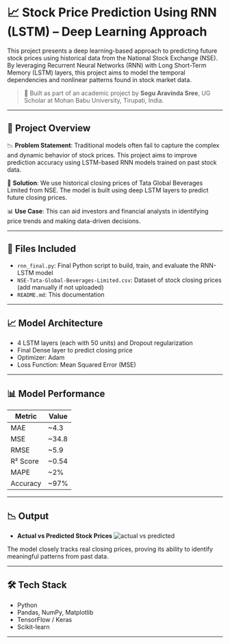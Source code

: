 # 📈 Stock Price Prediction Using RNN (LSTM) – Deep Learning Approach

This project presents a deep learning-based approach to predicting future stock prices using historical data from the National Stock Exchange (NSE). By leveraging Recurrent Neural Networks (RNN) with Long Short-Term Memory (LSTM) layers, this project aims to model the temporal dependencies and nonlinear patterns found in stock market data.

> 🔬 Built as part of an academic project by **Segu Aravinda Sree**, UG Scholar at Mohan Babu University, Tirupati, India.

---

## 🚀 Project Overview

📉 **Problem Statement**: Traditional models often fail to capture the complex and dynamic behavior of stock prices. This project aims to improve prediction accuracy using LSTM-based RNN models trained on past stock data.

🧠 **Solution**: We use historical closing prices of Tata Global Beverages Limited from NSE. The model is built using deep LSTM layers to predict future closing prices.

📊 **Use Case**: This can aid investors and financial analysts in identifying price trends and making data-driven decisions.

---

## 📂 Files Included

- `rnn_final.py`: Final Python script to build, train, and evaluate the RNN-LSTM model
- `NSE-Tata-Global-Beverages-Limited.csv`: Dataset of stock closing prices (add manually if not uploaded)
- `README.md`: This documentation

---

## 📈 Model Architecture

- 4 LSTM layers (each with 50 units) and Dropout regularization
- Final Dense layer to predict closing price
- Optimizer: Adam
- Loss Function: Mean Squared Error (MSE)

---

## 📊 Model Performance

| Metric        | Value    |
|---------------|----------|
| MAE           | ~4.3     |
| MSE           | ~34.8    |
| RMSE          | ~5.9     |
| R² Score      | ~0.54    |
| MAPE          | ~2%      |
| Accuracy      | ~97%     |

---

## 📉 Output

- **Actual vs Predicted Stock Prices**
![actual vs predicted](https://github.com/user-attachments/assets/93d7052b-bce1-4acf-a7dc-07b3209bc2ac)



The model closely tracks real closing prices, proving its ability to identify meaningful patterns from past data.

---

## 🛠️ Tech Stack

- Python
- Pandas, NumPy, Matplotlib
- TensorFlow / Keras
- Scikit-learn

---

